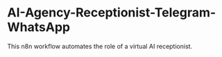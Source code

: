# AI-Agency-Receptionist-Telegram-WhatsApp
This n8n workflow automates the role of a virtual AI receptionist.
